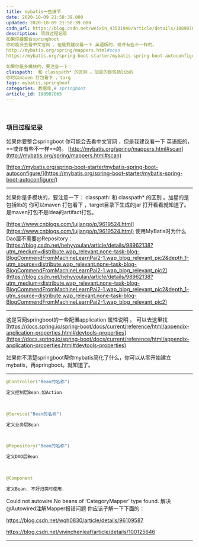 ```yaml
---
title: mybatis一些细节
date: 2020-10-09 21:58:39.000
updated: 2020-10-09 21:58:39.000
csdn_url: https://blog.csdn.net/weixin_43531940/article/details/108987065
description: 项目过程记录
如果你要整合springboot
你可能会去看中文官网 ，但是我建议看一下 英语版的，或许有些不一样的。
http://mybatis.org/spring/mappers.html#scan
https://mybatis.org/spring-boot-starter/mybatis-spring-boot-autoconfigure/

如果你是多模块的，要注意一下：
classpath:  和 classpath* 的区别 。加星的是包括lib的
你可以maven 打包看下 ，targ
tags: mybatis,springboot
categories: 数据库,# springboot
article_id: 108987065
---
```

﻿
### 项目过程记录
如果你要整合springboot 
你可能会去看中文官网 ，但是我建议看一下 英语版的，==或许有些不一样==的。
[http://mybatis.org/spring/mappers.html#scan](http://mybatis.org/spring/mappers.html#scan)

[https://mybatis.org/spring-boot-starter/mybatis-spring-boot-autoconfigure/](https://mybatis.org/spring-boot-starter/mybatis-spring-boot-autoconfigure/)

---
如果你是多模块的，要注意一下：
classpath:  和 classpath* 的区别 。加星的是包括lib的
你可以maven 打包看下 ，target目录下生成的jar 打开看看就知道了。
是maven打包不是idea的artifact打包。

[https://www.cnblogs.com/lujiango/p/9619524.html](https://www.cnblogs.com/lujiango/p/9619524.html)
使用MyBatis时为什么Dao层不需要@Repository：
[https://blog.csdn.net/hehyyoulan/article/details/98962138?utm_medium=distribute.wap_relevant.none-task-blog-BlogCommendFromMachineLearnPai2-1.wap_blog_relevant_pic2&depth_1-utm_source=distribute.wap_relevant.none-task-blog-BlogCommendFromMachineLearnPai2-1.wap_blog_relevant_pic2](https://blog.csdn.net/hehyyoulan/article/details/98962138?utm_medium=distribute.wap_relevant.none-task-blog-BlogCommendFromMachineLearnPai2-1.wap_blog_relevant_pic2&depth_1-utm_source=distribute.wap_relevant.none-task-blog-BlogCommendFromMachineLearnPai2-1.wap_blog_relevant_pic2)

---
这是官网springboot的一些配置application 属性说明 。
可以去这里找
[https://docs.spring.io/spring-boot/docs/current/reference/html/appendix-application-properties.html#devtools-properties](https://docs.spring.io/spring-boot/docs/current/reference/html/appendix-application-properties.html#devtools-properties)

如果你不清楚springboot帮你mybatis简化了什么，你可以从零开始建立 mybatis，再springboot。就知道了。

---

```java
@Controller("Bean的名称")

定义控制层Bean,如Action

 

@Service("Bean的名称")

定义业务层Bean

 

@Repository("Bean的名称")

定义DAO层Bean

 

@Component  

定义Bean, 不好归类时使用.

```
Could not autowire.No beans of ‘CategoryMapper’ type found.
解决@Autowired注解Mapper报错问题
你应该子解一下下面的：

[https://blog.csdn.net/wqh0830/article/details/96109587
](https://blog.csdn.net/wqh0830/article/details/96109587)

[https://blog.csdn.net/vivinchenleaf/article/details/100125646
](https://blog.csdn.net/vivinchenleaf/article/details/100125646)

---

